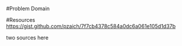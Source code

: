 #Problem Domain


#Resources
https://gist.github.com/pzaich/7f7cb4378c584a0dc6a061e105d1d37b

two sources here